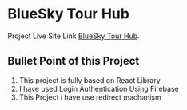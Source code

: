# BlueSky Tour Hub

Project Live Site Link [BlueSky Tour Hub](https://bluesky-tour-hub.web.app/home).

## Bullet Point of this Project

1. This project is fully based on React Library
2. I have used Login Authentication Using Firebase
3. This Project i have use redirect machanism
